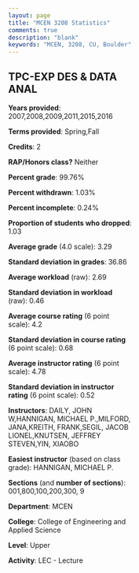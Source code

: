 ```yaml
---
layout: page
title: "MCEN 3208 Statistics"
comments: true
description: "blank"
keywords: "MCEN, 3208, CU, Boulder"
--- 
```

<head>
<script src="https://ajax.googleapis.com/ajax/libs/jquery/2.1.3/jquery.min.js"></script>
<script src="https://dl.dropboxusercontent.com/s/pc42nxpaw1ea4o9/highcharts.js?dl=0"></script>
<!-- <script src="../assets/js/highcharts.js"></script> -->
<style type="text/css">@font-face {
	font-family: "Bebas Neue";
	src: url(https://www.filehosting.org/file/details/544349/BebasNeue%20Regular.otf) format("opentype");
	}
	h1.Bebas { 
		font-family: "Bebas Neue", Verdana, Tahoma;
	}
</style>
</head>
<body>
	<div id="container" style="float: right; width: 45%; height: 88%; margin-left: 2.5%; margin-right: 2.5%;"></div>
	<script language="JavaScript">
		$(document).ready(function() {
		var chart = {type: 'column'};
		var title = {text: 'Grade Distribution'};
		var xAxis = {categories: ['A','B','C','D','F'],crosshair: true};
		var yAxis = {min: 0,title: {text: 'Percentage'}};
		var tooltip = {headerFormat: '<center><b><span style="font-size:20px">{point.key}</span></b></center>',
		               pointFormat: '<td style="padding:0"><b>{point.y:.1f}%</b></td>',
		               footerFormat: '</table>',shared: true,useHTML: true};
		var plotOptions = {column: {pointPadding: 0.0,borderWidth: 0}};  
		var credits = {enabled: false};var series= [{name: 'Percent',data: [35.42,46.18,14.76,2.43,1.22,]}];
		var json = {};
		json.chart = chart;
		json.title = title;
		json.tooltip = tooltip;
		json.xAxis = xAxis;
		json.yAxis = yAxis;  
		json.series = series;
		json.plotOptions = plotOptions;  
		json.credits = credits;
		$('#container').highcharts(json);
	});
	</script>
</body>
			   
## TPC-EXP DES & DATA ANAL

**Years provided**: 2007,2008,2009,2011,2015,2016

**Terms provided**: Spring,Fall

**Credits**: 2

**RAP/Honors class?** Neither

**Percent grade**: 99.76%

**Percent withdrawn**: 1.03%

**Percent incomplete**: 0.24%

**Proportion of students who dropped**: 1.03

**Average grade** (4.0 scale): 3.29

**Standard deviation in grades**: 36.86

**Average workload** (raw): 2.69

**Standard deviation in workload** (raw): 0.46

**Average course rating** (6 point scale): 4.2

**Standard deviation in course rating** (6 point scale): 0.68

**Average instructor rating** (6 point scale): 4.78

**Standard deviation in instructor rating** (6 point scale): 0.52

**Instructors**: DAILY, JOHN W,HANNIGAN, MICHAEL P.,MILFORD, JANA,KREITH, FRANK,SEGIL, JACOB LIONEL,KNUTSEN, JEFFREY STEVEN,YIN, XIAOBO

**Easiest instructor** (based on class grade): HANNIGAN, MICHAEL P.

**Sections** (and **number of sections**): 001,800,100,200,300, 9

**Department**: MCEN

**College**: College of Engineering and Applied Science

**Level**: Upper

**Activity**: LEC - Lecture